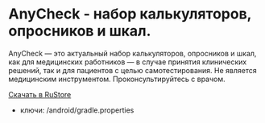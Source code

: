 # AnyCheck - набор калькуляторов, опросников и шкал.

AnyCheck — это актуальный набор калькуляторов, опросников и шкал, как для медицинских работников — в случае принятия клинических решений, так и для пациентов с целью самотестирования.
Не является медицинским инструментом. Проконсультируйтесь с врачом.

[Скачать в RuStore](https://www.rustore.ru/catalog/app/com.awesomeproject)

-   ключи: /android/gradle.properties
